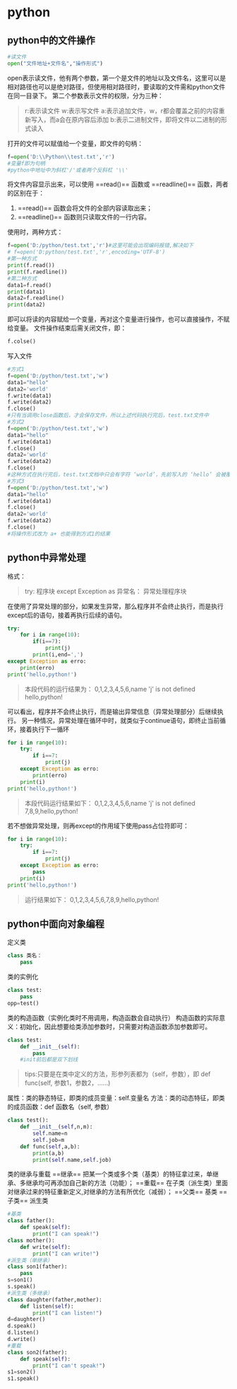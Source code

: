 # python

## python中的文件操作

```python
#读文件
open("文件地址+文件名","操作形式")
```

open表示读文件，他有两个参数，第一个是文件的地址以及文件名，这里可以是相对路径也可以是绝对路径，但使用相对路径时，要读取的文件需和python文件在同一目录下。
第二个参数表示文件的权限，分为三种：
>r:表示读文件
>w:表示写文件
>a:表示追加文件，w，r都会覆盖之前的内容重新写入，而a会在原内容后添加
>b:表示二进制文件，即将文件以二进制的形式读入

打开的文件可以赋值给一个变量，即文件的句柄：

```python
f=open('D:\\Python\\test.txt','r')
#变量f即为句柄
#python中地址中为斜杠'/'或者两个反斜杠 '\\'
```

将文件内容显示出来，可以使用 ==read()== 函数或 ==readline()== 函数，两者的区别在于：

1. ==read()== 函数会将文件的全部内容读取出来；
2. ==readline()== 函数则只读取文件的一行内容。

使用时，两种方式：

```python
f=open('D:/python/test.txt','r')#这里可能会出现编码报错,解决如下
# f=open('D:python/test.txt','r',encoding='UTF-8')
#第一种方式
print(f.read())
print(f.raedline())
#第二种方式
data1=f.read()
print(data1)
data2=f.readline()
print(data2)
```

即可以将读的内容赋给一个变量，再对这个变量进行操作，也可以直接操作，不赋给变量。
文件操作结束后需关闭文件，即：

```python
f.colse()
```

写入文件

```python
#方式1
f=open('D:/python/test.txt','w')
data1="hello"
data2='world'
f.write(data1)
f.write(data2)
f.close()
#只有当调用close函数后，才会保存文件，所以上述代码执行完后，test.txt文件中
#方式2
f=open('D:/python/test.txt','w')
data1="hello"
f.write(data1)
f.close()
data2='world'
f.write(data2)
f.close()
#这种方式在执行完后，test.txt文档中只会有字符 ‘world’，先前写入的 ‘hello’ 会被覆盖
#方式3
f=open('D:/python/test.txt','w')
data1="hello"
f.write(data1)
f.close()
data2='world'
f.write(data2)
f.close()
#将操作形式改为 a+ 也能得到方式1的结果
```

## python中异常处理

格式：
>try:
> 程序块
>except Exception as 异常名：
> 异常处理程序块

在使用了异常处理的部分，如果发生异常，那么程序并不会终止执行，而是执行except后的语句，接着再执行后续的语句。

```python
try:
    for i in range(10):
        if(i==7):
            print(j)
        print(i,end=',')
except Exception as erro:
    print(erro)
print('hello,python!')
```

>本段代码的运行结果为：
0,1,2,3,4,5,6,name 'j' is not defined
hello,python!

可以看出，程序并不会终止执行，而是输出异常信息（异常处理部分）后继续执行。
另一种情况，异常处理在循环中时，就类似于continue语句，即终止当前循环，接着执行下一循环

```python
for i in range(10):
    try:
        if i==7:
            print(j)
    except Exception as erro:
        print(erro)
    print(i)
print('hello,python!')
```

>本段代码运行结果如下：
0,1,2,3,4,5,6,name 'j' is not defined
7,8,9,hello,python!

若不想做异常处理，则再except的作用域下使用pass占位符即可：

```python
for i in range(10):
    try:
        if i==7:
            print(j)
    except Exception as erro:
        pass
    print(i)
print('hello,python!')
```

>运行结果如下：
0,1,2,3,4,5,6,7,8,9,hello,python!

## python中面向对象编程

定义类

```python
class 类名：
    pass
```

类的实例化

```python
class test:
    pass
opp=test()
```

类的构造函数（实例化类时不用调用，构造函数会自动执行）
构造函数的实际意义：初始化，因此想要给类添加参数时，只需要对构造函数添加参数即可。

```python
class test:
    def __init__(self):
        pass
    #init前后都是双下划线
```

>tips:只要是在类中定义的方法，形参列表都为（self，参数），即
def func(self, 参数1，参数2，……)

属性：类的静态特征，即类的成员变量：self.变量名
方法：类的动态特征，即类的成员函数：def 函数名（self, 参数）

```python
class test():
    def __init__(self,n,m):
        self.name=n
        self.job=m
    def func(self,a,b):
        print(a,b)
        print(self.name,self.job)
```

类的继承与重载
==继承== 把某一个类或多个类（基类）的特征拿过来，单继承、多继承均可再添加自己新的方法（功能）；
==重载== 在子类（派生类）里面对继承过来的特征重新定义,对继承的方法有所优化（减弱）；
==父类== 基类
==子类== 派生类

```python
#基类
class father():
    def speak(self):
        print("I can speak!")
class mother():
    def write(self):
        print("I can write!")
#派生类（单继承）
class son1(father):
    pass
s=son1()
s.speak()
#派生类（多继承）
class daughter(father,mother):
    def listen(self):
        print("I can listen!")
d=daughter()
d.speak()
d.listen()
d.write()
#重载
class son2(father):
    def speak(self):
        print("I can't speak!")
s1=son2()
s1.speak()
